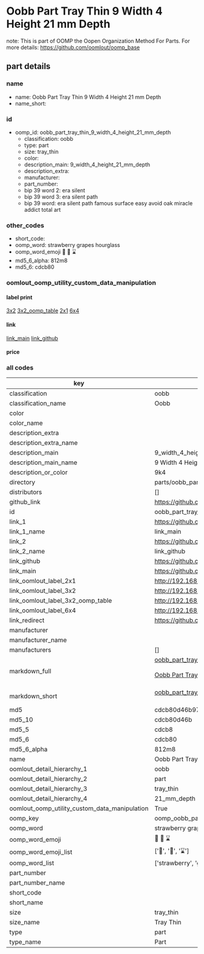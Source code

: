 # Oobb Part Tray Thin 9 Width 4 Height 21 mm Depth  

note: This is part of OOMP the Oopen Organization Method For Parts. For more details: https://github.com/oomlout/oomp_base

##  part details
  







### name
* name: Oobb Part Tray Thin 9 Width 4 Height 21 mm Depth
* name_short: 
### id
* oomp_id: oobb_part_tray_thin_9_width_4_height_21_mm_depth
  * classification: oobb
  * type: part
  * size: tray_thin
  * color: 
  * description_main: 9_width_4_height_21_mm_depth
  * description_extra: 
  * manufacturer: 
  * part_number: 
  * bip 39 word 2: era silent
  * bip 39 word 3: era silent path
  * bip 39 word: era silent path famous surface easy avoid oak miracle addict total art

### other_codes
* short_code: 
* oomp_word: strawberry grapes hourglass
* oomp_word_emoji :strawberry: :grapes: :hourglass:
* md5_6_alpha: 812m8
* md5_6: cdcb80






### oomlout_oomp_utility_custom_data_manipulation
#### label print
[3x2](http://192.168.1.245:1112/?label=oomp%20812m8)
[3x2_oomp_table](http://192.168.1.108:1112/?label=oomp%20812m8)
[2x1](http://192.168.1.242:1112/?label=oomp%20812m8)
[6x4](http://192.168.1.55:1112/?label=oomp%20812m8)    

#### link

[link_main](https://github.com/oomlout/oomlout_oomp_version_1_messy/tree/main/parts/oobb_part_tray_thin_9_width_4_height_21_mm_depth) [link_github](https://github.com/oomlout/oomlout_oomp_version_1_messy/tree/main/parts/oobb_part_tray_thin_9_width_4_height_21_mm_depth)                             

#### price







### all codes 
| key | value |  
| --- | --- |  
| classification | oobb |  
| classification_name | Oobb |  
| color |  |  
| color_name |  |  
| description_extra |  |  
| description_extra_name |  |  
| description_main | 9_width_4_height_21_mm_depth |  
| description_main_name | 9 Width 4 Height 21 mm Depth |  
| description_or_color | 9k4 |  
| directory | parts/oobb_part_tray_thin_9_width_4_height_21_mm_depth |  
| distributors | [] |  
| github_link | https://github.com/oomlout/oomlout_oomp_part_src/tree/main/parts/oobb_part_tray_thin_9_width_4_height_21_mm_depth |  
| id | oobb_part_tray_thin_9_width_4_height_21_mm_depth |  
| link_1 | https://github.com/oomlout/oomlout_oomp_version_1_messy/tree/main/parts/oobb_part_tray_thin_9_width_4_height_21_mm_depth |  
| link_1_name | link_main |  
| link_2 | https://github.com/oomlout/oomlout_oomp_version_1_messy/tree/main/parts/oobb_part_tray_thin_9_width_4_height_21_mm_depth |  
| link_2_name | link_github |  
| link_github | https://github.com/oomlout/oomlout_oomp_version_1_messy/tree/main/parts/oobb_part_tray_thin_9_width_4_height_21_mm_depth |  
| link_main | https://github.com/oomlout/oomlout_oomp_version_1_messy/tree/main/parts/oobb_part_tray_thin_9_width_4_height_21_mm_depth |  
| link_oomlout_label_2x1 | http://192.168.1.242:1112/?label=oomp%20812m8 |  
| link_oomlout_label_3x2 | http://192.168.1.245:1112/?label=oomp%20812m8 |  
| link_oomlout_label_3x2_oomp_table | http://192.168.1.108:1112/?label=oomp%20812m8 |  
| link_oomlout_label_6x4 | http://192.168.1.55:1112/?label=oomp%20812m8 |  
| link_redirect | https://github.com/oomlout/oomlout_oomp_version_1_messy/tree/main/parts/oobb_part_tray_thin_9_width_4_height_21_mm_depth |  
| manufacturer |  |  
| manufacturer_name |  |  
| manufacturers | [] |  
| markdown_full | [oobb_part_tray_thin_9_width_4_height_21_mm_depth](none)<br>[](none)<br>[Oobb Part Tray Thin 9 Width 4 Height 21 Mm Depth](none)<br><br> |  
| markdown_short | [oobb_part_tray_thin_9_width_4_height_21_mm_depth](none)<br><br> |  
| md5 | cdcb80d46b97c201176d152b41f21a62 |  
| md5_10 | cdcb80d46b |  
| md5_5 | cdcb8 |  
| md5_6 | cdcb80 |  
| md5_6_alpha | 812m8 |  
| name | Oobb Part Tray Thin 9 Width 4 Height 21 mm Depth |  
| oomlout_detail_hierarchy_1 | oobb |  
| oomlout_detail_hierarchy_2 | part |  
| oomlout_detail_hierarchy_3 | tray_thin |  
| oomlout_detail_hierarchy_4 | 21_mm_depth |  
| oomlout_oomp_utility_custom_data_manipulation | True |  
| oomp_key | oomp_oobb_part_tray_thin_9_width_4_height_21_mm_depth |  
| oomp_word | strawberry grapes hourglass |  
| oomp_word_emoji | :strawberry: :grapes: :hourglass: |  
| oomp_word_emoji_list | [':strawberry:', ':grapes:', ':hourglass:'] |  
| oomp_word_list | ['strawberry', 'grapes', 'hourglass'] |  
| part_number |  |  
| part_number_name |  |  
| short_code |  |  
| short_name |  |  
| size | tray_thin |  
| size_name | Tray Thin |  
| type | part |  
| type_name | Part |  
